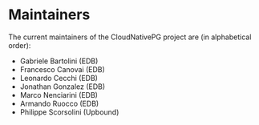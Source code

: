 # Maintainers

The current maintainers of the CloudNativePG project are (in alphabetical
order):

- Gabriele Bartolini (EDB)
- Francesco Canovai (EDB)
- Leonardo Cecchi (EDB)
- Jonathan Gonzalez (EDB)
- Marco Nenciarini (EDB)
- Armando Ruocco (EDB)
- Philippe Scorsolini (Upbound)
